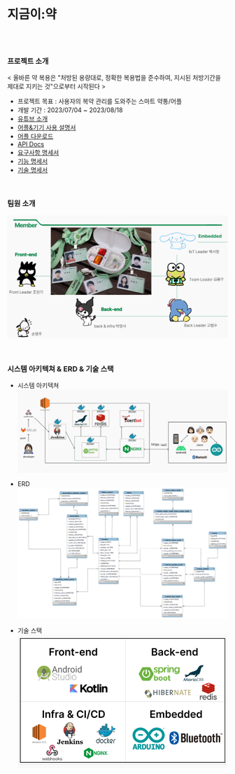 <br><br>

# 지금이:약

<br><br>

### 프로젝트 소개

< 올바른 약 복용은 "처방된 용량대로, 정확한 복용법을 준수하여, 지시된 처방기간을 제대로 지키는 것"으로부터 시작된다 >

- 프로젝트 목표 : 사용자의 복약 관리를 도와주는 스마트 약통/어플
- 개발 기간 : 2023/07/04 ~ 2023/08/18
- [유튜브 소개](https://www.youtube.com/watch?v=f0LNya78P78)
- [어플&기기 사용 설명서](https://shelled-challenge-6e0.notion.site/ecdbd3ff7565436dbdb7f49fc22de70f)
- [어플 다운로드](https://play.google.com/store/apps/details?id=com.a103.eyakrev1)
- [API Docs](https://nice-forsythia-d4f.notion.site/API-Document-46f2ea74d51e4434b07b8e1be62182a9?pvs=4)
- [요구사항 명세서](https://nice-forsythia-d4f.notion.site/87b545bdcbc54d6badf6d1feee768668?pvs=4)
- [기능 명세서](https://nice-forsythia-d4f.notion.site/1d15166fe4c44dfda384e8b8e7b4edd7?pvs=4)
- [기술 명세서](https://nice-forsythia-d4f.notion.site/208c6126fcbd4d3cae42e521a640499f?pvs=4)

<br>

### 팀원 소개

![팀원 소개](./README%20Images/팀원%20소개.PNG)

<br>

### 시스템 아키텍쳐 & ERD & 기술 스택

- 시스템 아키텍쳐
![시스템 아키텍쳐](./README%20Images/시스템%20아키텍쳐.PNG)

- ERD
![ERD](./README%20Images/ERD.png)

- 기술 스택
![기술 스택](./README%20Images/기술%20스택.PNG)

<br>